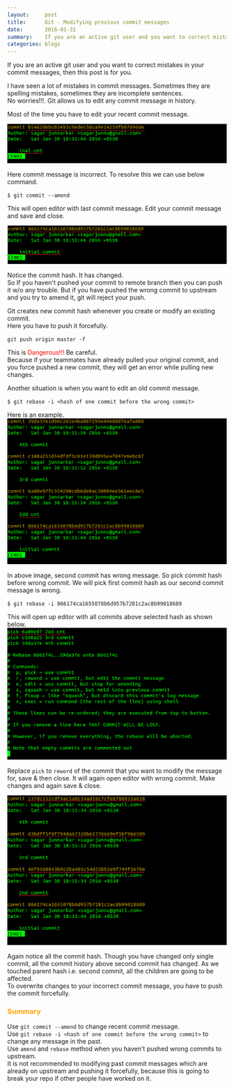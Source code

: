 ```yaml
---
layout:     post
title:      Git - Modifying previous commit messages
date:       2016-01-31
summary:    If you are an active git user and you want to correct mistakes in your commit messages, then this post is for you.
categories: blogs
---
```


If you are an active git user and you want to correct mistakes in your commit messages, then this post is for you.  

I have seen a lot of mistakes in commit messages. Sometimes they are spelling mistakes, sometimes they are incomplete sentences.  
No worries!!!. Git allows us to edit any commit message in history.

Most of the time you have to edit your recent commit message.

![Wrong commit message](/images/wrong_commit_message.png)  

Here commit message is incorrect. To resolve this we can use below command.  

    $ git commit --amend

This will open editor with last commit message. Edit your commit message and save and close.

![Corrected commit message](/images/corrected_commit_message.png)  

Notice the commit hash. It has changed.  
So If you haven't pushed your commit to remote branch then you can push it w/o any trouble. But if you have pushed the wrong commit to upstream and you try to amend it, git will reject your push.  

Git creates new commit hash whenever you create or modify an existing commit.  
Here you have to push it forcefully.  

    git push origin master -f
    
This is <span style="color:red;">Dangerous!!!  </span>  Be careful.  
Because if your teammates have already pulled your original commit, and you force pushed a new commit, they will get an error while pulling new changes.   

Another situation is when you want to edit an old commit message.  

    $ git rebase -i <hash of one commit before the wrong commit>

Here is an example.
![git log before rebase](/images/git_log_before_rebase.png)  

In above image, second commit has wrong message. So pick commit hash before wrong commit. We will pick first commit hash as our second commit message is wrong.

    $ git rebase -i 866174ca1655078b6d957b7281c2ac8b99018689

This will open up editor with all commits above selected hash as shown below.  
![rebase](/images/rebase.png)  


Replace ```pick``` to ```reword``` of the commit that you want to modify the message for, save & then close. It will again open editor with wrong commit.
Make changes and again save & close.  

![git log after rebase](/images/git_log_after_rebase.png)  

Again notice all the commit hash. Though you have changed only single commit, all the commit history above second commit has changed. As we touched parent hash i.e. second commit, all the children are going to be affected.  
To overwrite changes to your incorrect commit message, you have to push the commit forcefully.  

### <span style="color:orange;">Summary</span>  
Use ```git commit --amend``` to change recent commit message.  
Use ```git rebase -i <hash of one commit before the wrong commit>``` to change any message in the past.  
Use `amend` and `rebase` method when you haven't pushed wrong commits to upstream.  
It is not recommended to modifying past commit messages which are already on upstream and pushing it forcefully, because this is going to break your repo if other people have worked on it.  
